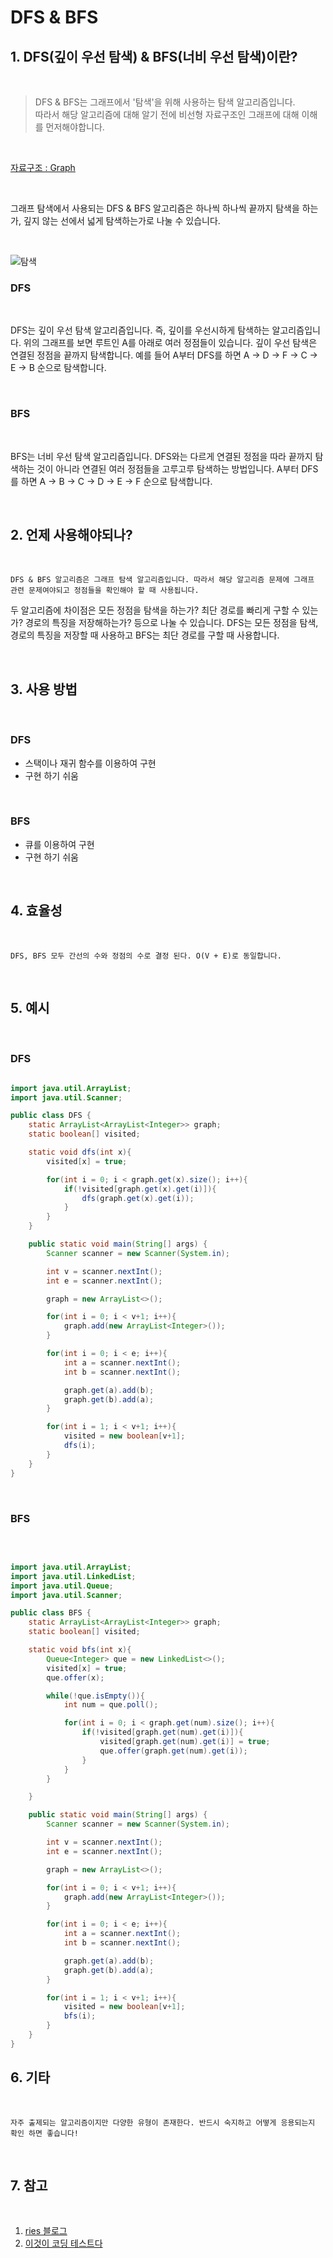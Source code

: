 DFS & BFS
=======================

## 1. DFS(깊이 우선 탐색) & BFS(너비 우선 탐색)이란?
<br>

>  DFS & BFS는 그래프에서 '탐색'을 위해 사용하는 탐색 알고리즘입니다. <br>
> 따라서 해당 알고리즘에 대해 알기 전에 비선형 자료구조인 그래프에 대해 이해를 먼저해야합니다.

<br>

[자료구조 : Graph](../DataStructure/Graph.md)

<br>

그래프 탐색에서 사용되는 DFS & BFS 알고리즘은 하나씩 하나씩 끝까지 탐색을 하는가, 깊지 않는 선에서 넓게 탐색하는가로 나눌 수 있습니다.

<br>

![탐색](./img/BFSDFS.png)

### DFS

<br>

DFS는 깊이 우선 탐색 알고리즘입니다. 즉, 깊이를 우선시하게 탐색하는 알고리즘입니다. 위의 그래프를 보면 루트인 A를 아래로 여러 정점들이 있습니다. 깊이 우선 탐색은 연결된 정점을 끝까지 탐색합니다.
예를 들어 A부터 DFS를 하면 A -> D -> F -> C -> E -> B 순으로 탐색합니다.

<br>

### BFS

<br>

BFS는 너비 우선 탐색 알고리즘입니다. DFS와는 다르게 연결된 정점을 따라 끝까지 탐색하는 것이 아니라 연결된 여러 정점들을 고루고루 탐색하는 방법입니다. A부터 DFS를 하면 A -> B -> C -> D -> E -> F 순으로 탐색합니다.

<br>

## 2. 언제 사용해야되나?
<br>

    DFS & BFS 알고리즘은 그래프 탐색 알고리즘입니다. 따라서 해당 알고리즘 문제에 그래프 관련 문제여야되고 정점들을 확인해야 할 때 사용됩니다. 
    
두 알고리즘에 차이점은 모든 정점을 탐색을 하는가? 최단 경로를 빠리게 구할 수 있는가? 경로의 특징을 저장해하는가? 등으로 나눌 수 있습니다. DFS는 모든 정점을 탐색, 경로의 특징을 저장할 때 사용하고 BFS는 최단 경로를 구할 때 사용합니다.

<Br>

## 3. 사용 방법
<br>

### DFS

- 스택이나 재귀 함수를 이용하여 구현
- 구현 하기 쉬움

<br>

### BFS

- 큐를 이용하여 구현
- 구현 하기 쉬움

<br>

## 4. 효율성
<br>

    DFS, BFS 모두 간선의 수와 정점의 수로 결정 된다. O(V + E)로 동일합니다.

<br>

## 5. 예시
<br>

### DFS

``` java

import java.util.ArrayList;
import java.util.Scanner;

public class DFS {
    static ArrayList<ArrayList<Integer>> graph;
    static boolean[] visited;

    static void dfs(int x){
        visited[x] = true;

        for(int i = 0; i < graph.get(x).size(); i++){
            if(!visited[graph.get(x).get(i)]){
                dfs(graph.get(x).get(i));
            }
        }
    }

    public static void main(String[] args) {
        Scanner scanner = new Scanner(System.in);

        int v = scanner.nextInt();
        int e = scanner.nextInt();

        graph = new ArrayList<>();

        for(int i = 0; i < v+1; i++){
            graph.add(new ArrayList<Integer>());
        }

        for(int i = 0; i < e; i++){
            int a = scanner.nextInt();
            int b = scanner.nextInt();

            graph.get(a).add(b);
            graph.get(b).add(a);
        }

        for(int i = 1; i < v+1; i++){
            visited = new boolean[v+1];
            dfs(i);
        }
    }
}


```

<br>

### BFS

<br>

``` java

import java.util.ArrayList;
import java.util.LinkedList;
import java.util.Queue;
import java.util.Scanner;

public class BFS {
    static ArrayList<ArrayList<Integer>> graph;
    static boolean[] visited;

    static void bfs(int x){
        Queue<Integer> que = new LinkedList<>();
        visited[x] = true;
        que.offer(x);

        while(!que.isEmpty()){
            int num = que.poll();

            for(int i = 0; i < graph.get(num).size(); i++){
                if(!visited[graph.get(num).get(i)]){
                    visited[graph.get(num).get(i)] = true;
                    que.offer(graph.get(num).get(i));
                }
            }
        }

    }

    public static void main(String[] args) {
        Scanner scanner = new Scanner(System.in);

        int v = scanner.nextInt();
        int e = scanner.nextInt();

        graph = new ArrayList<>();

        for(int i = 0; i < v+1; i++){
            graph.add(new ArrayList<Integer>());
        }

        for(int i = 0; i < e; i++){
            int a = scanner.nextInt();
            int b = scanner.nextInt();

            graph.get(a).add(b);
            graph.get(b).add(a);
        }

        for(int i = 1; i < v+1; i++){
            visited = new boolean[v+1];
            bfs(i);
        }
    }
}


```

## 6. 기타
<br>

    자주 출제되는 알고리즘이지만 다양한 유형이 존재한다. 반드시 숙지하고 어떻게 응용되는지 확인 하면 좋습니다!

<br>

## 7. 참고
<br>

1. [ries 블로그](https://blog.naver.com/kks227/220785747864)
2. [이것이 코딩 테스트다]()